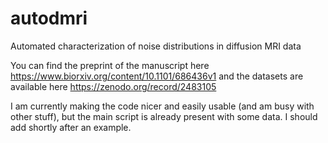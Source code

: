 # autodmri

Automated characterization of noise distributions in diffusion MRI data

You can find the preprint of the manuscript here https://www.biorxiv.org/content/10.1101/686436v1
and the datasets are available here https://zenodo.org/record/2483105

I am currently making the code nicer and easily usable (and am busy with other stuff), but the main script is already present with some data.
I should add shortly after an example.
